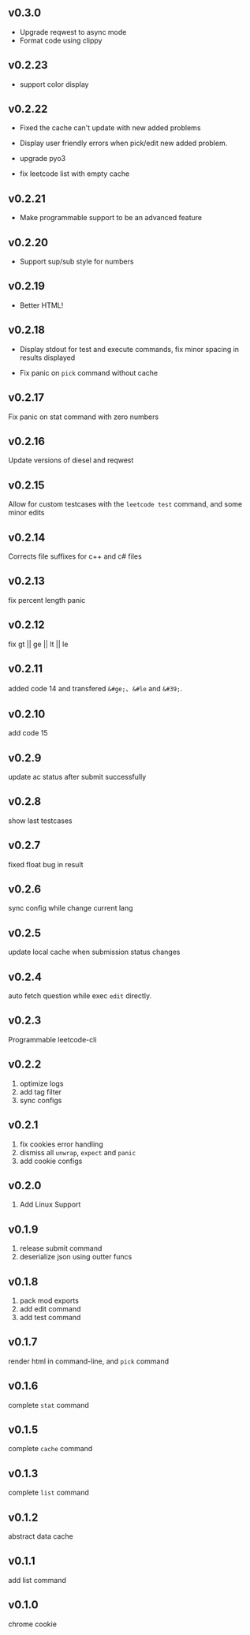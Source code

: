 ## v0.3.0

+ Upgrade reqwest to async mode
+ Format code using clippy

## v0.2.23

+ support color display

## v0.2.22
+ Fixed the cache can't update with new added problems

+ Display user friendly errors when pick/edit new added problem.

+ upgrade pyo3

+ fix leetcode list with empty cache

## v0.2.21

+ Make programmable support to be an advanced feature

## v0.2.20

+ Support sup/sub style for numbers

## v0.2.19
+ Better HTML!

## v0.2.18
+ Display stdout for test and execute commands, fix minor spacing in results displayed

+ Fix panic on `pick` command without cache

## v0.2.17
Fix panic on stat command with zero numbers 

## v0.2.16
Update versions of diesel and reqwest

## v0.2.15
Allow for custom testcases with the `leetcode test` command, and some minor edits

## v0.2.14
Corrects file suffixes for c++ and c# files

## v0.2.13
fix percent length panic

## v0.2.12
fix gt || ge || lt || le

## v0.2.11
added code 14 and transfered `&#ge;`、`&#le` and `&#39;`.

## v0.2.10
add code 15

## v0.2.9
update ac status after submit successfully

## v0.2.8
show last testcases

## v0.2.7
fixed float bug in result

## v0.2.6
sync config while change current lang

## v0.2.5
update local cache when submission status changes

## v0.2.4
auto fetch question while exec `edit` directly.

## v0.2.3
Programmable leetcode-cli

## v0.2.2
1. optimize logs
2. add tag filter
3. sync configs

## v0.2.1
1. fix cookies error handling
2. dismiss all `unwrap`, `expect` and `panic`
3. add cookie configs

## v0.2.0
1. Add Linux Support

## v0.1.9
1. release submit command
2. deserialize json using outter funcs

## v0.1.8
1. pack mod exports
2. add edit command
3. add test command

## v0.1.7
render html in command-line, and `pick` command

## v0.1.6
complete `stat` command

## v0.1.5
complete `cache` command

## v0.1.3
complete `list` command

## v0.1.2
abstract data cache

## v0.1.1
add list command

## v0.1.0
chrome cookie
